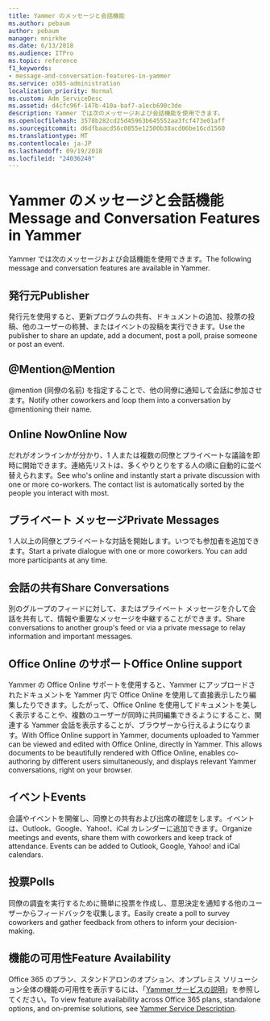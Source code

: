 ```yaml
---
title: Yammer のメッセージと会話機能
ms.author: pebaum
author: pebaum
manager: mnirkhe
ms.date: 6/13/2018
ms.audience: ITPro
ms.topic: reference
f1_keywords:
- message-and-conversation-features-in-yammer
ms.service: o365-administration
localization_priority: Normal
ms.custom: Adm_ServiceDesc
ms.assetid: d4cfc96f-147b-410a-baf7-a1ecb690c3de
description: Yammer では次のメッセージおよび会話機能を使用できます。
ms.openlocfilehash: 3578b282cd25d45963b645552aa3fcf473e01aff
ms.sourcegitcommit: d6dfbaacd56c0855e12500b38acd06be16cd1560
ms.translationtype: MT
ms.contentlocale: ja-JP
ms.lasthandoff: 09/19/2018
ms.locfileid: "24036240"
---
```

# <a name="message-and-conversation-features-in-yammer"></a><span data-ttu-id="a95f5-103">Yammer のメッセージと会話機能</span><span class="sxs-lookup"><span data-stu-id="a95f5-103">Message and Conversation Features in Yammer</span></span>

<span data-ttu-id="a95f5-104">Yammer では次のメッセージおよび会話機能を使用できます。</span><span class="sxs-lookup"><span data-stu-id="a95f5-104">The following message and conversation features are available in Yammer.</span></span>
  
## <a name="publisher"></a><span data-ttu-id="a95f5-105">発行元</span><span class="sxs-lookup"><span data-stu-id="a95f5-105">Publisher</span></span>
<span data-ttu-id="a95f5-106"><a name="bkmk_Publisher"> </a></span><span class="sxs-lookup"><span data-stu-id="a95f5-106"></span></span>

<span data-ttu-id="a95f5-107">発行元を使用すると、更新プログラムの共有、ドキュメントの追加、投票の投稿、他のユーザーの称賛、またはイベントの投稿を実行できます。</span><span class="sxs-lookup"><span data-stu-id="a95f5-107">Use the publisher to share an update, add a document, post a poll, praise someone or post an event.</span></span>
  
## <a name="mention"></a><span data-ttu-id="a95f5-108">@Mention</span><span class="sxs-lookup"><span data-stu-id="a95f5-108">@Mention</span></span>
<span data-ttu-id="a95f5-109"><a name="bkmk_AtMention"> </a></span><span class="sxs-lookup"><span data-stu-id="a95f5-109"></span></span>

<span data-ttu-id="a95f5-110">@mention (同僚の名前) を指定することで、他の同僚に通知して会話に参加させます。</span><span class="sxs-lookup"><span data-stu-id="a95f5-110">Notify other coworkers and loop them into a conversation by @mentioning their name.</span></span>
  
## <a name="online-now"></a><span data-ttu-id="a95f5-111">Online Now</span><span class="sxs-lookup"><span data-stu-id="a95f5-111">Online Now</span></span>
<span data-ttu-id="a95f5-112"><a name="bkmk_OnlineNow"> </a></span><span class="sxs-lookup"><span data-stu-id="a95f5-112"></span></span>

<span data-ttu-id="a95f5-p101">だれがオンラインかが分かり、1 人または複数の同僚とプライベートな議論を即時に開始できます。連絡先リストは、多くやりとりをする人の順に自動的に並べ替えられます。</span><span class="sxs-lookup"><span data-stu-id="a95f5-p101">See who's online and instantly start a private discussion with one or more co-workers. The contact list is automatically sorted by the people you interact with most.</span></span>
  
## <a name="private-messages"></a><span data-ttu-id="a95f5-115">プライベート メッセージ</span><span class="sxs-lookup"><span data-stu-id="a95f5-115">Private Messages</span></span>
<span data-ttu-id="a95f5-116"><a name="bkmk_PrivateMessages"> </a></span><span class="sxs-lookup"><span data-stu-id="a95f5-116"></span></span>

<span data-ttu-id="a95f5-p102">1 人以上の同僚とプライベートな対話を開始します。いつでも参加者を追加できます。</span><span class="sxs-lookup"><span data-stu-id="a95f5-p102">Start a private dialogue with one or more coworkers. You can add more participants at any time.</span></span>
  
## <a name="share-conversations"></a><span data-ttu-id="a95f5-119">会話の共有</span><span class="sxs-lookup"><span data-stu-id="a95f5-119">Share Conversations</span></span>
<span data-ttu-id="a95f5-120"><a name="bkmk_ShareConversations"> </a></span><span class="sxs-lookup"><span data-stu-id="a95f5-120"></span></span>

<span data-ttu-id="a95f5-121">別のグループのフィードに対して、またはプライベート メッセージを介して会話を共有して、情報や重要なメッセージを中継することができます。</span><span class="sxs-lookup"><span data-stu-id="a95f5-121">Share conversations to another group's feed or via a private message to relay information and important messages.</span></span>
  
## <a name="office-online-support"></a><span data-ttu-id="a95f5-122">Office Online のサポート</span><span class="sxs-lookup"><span data-stu-id="a95f5-122">Office Online support</span></span>
<span data-ttu-id="a95f5-123"><a name="bkmk_ShareConversations"> </a></span><span class="sxs-lookup"><span data-stu-id="a95f5-123"></span></span>

<span data-ttu-id="a95f5-p103">Yammer の Office Online サポートを使用すると、Yammer にアップロードされたドキュメントを Yammer 内で Office Online を使用して直接表示したり編集したりできます。したがって、Office Online を使用してドキュメントを美しく表示することや、複数のユーザーが同時に共同編集できるようにすること、関連する Yammer 会話を表示することが、ブラウザーから行えるようになります。</span><span class="sxs-lookup"><span data-stu-id="a95f5-p103">With Office Online support in Yammer, documents uploaded to Yammer can be viewed and edited with Office Online, directly in Yammer. This allows documents to be beautifully rendered with Office Online, enables co-authoring by different users simultaneously, and displays relevant Yammer conversations, right on your browser.</span></span>
  
## <a name="events"></a><span data-ttu-id="a95f5-126">イベント</span><span class="sxs-lookup"><span data-stu-id="a95f5-126">Events</span></span>
<span data-ttu-id="a95f5-127"><a name="bkmk_Events"> </a></span><span class="sxs-lookup"><span data-stu-id="a95f5-127"></span></span>

<span data-ttu-id="a95f5-p104">会議やイベントを開催し、同僚との共有および出席の確認をします。イベントは、Outlook、Google、Yahoo!、iCal カレンダーに追加できます。</span><span class="sxs-lookup"><span data-stu-id="a95f5-p104">Organize meetings and events, share them with coworkers and keep track of attendance. Events can be added to Outlook, Google, Yahoo! and iCal calendars.</span></span>
  
## <a name="polls"></a><span data-ttu-id="a95f5-131">投票</span><span class="sxs-lookup"><span data-stu-id="a95f5-131">Polls</span></span>
<span data-ttu-id="a95f5-132"><a name="bkmk_Polls"> </a></span><span class="sxs-lookup"><span data-stu-id="a95f5-132"></span></span>

<span data-ttu-id="a95f5-133">同僚の調査を実行するために簡単に投票を作成し、意思決定を通知する他のユーザーからフィードバックを収集します。</span><span class="sxs-lookup"><span data-stu-id="a95f5-133">Easily create a poll to survey coworkers and gather feedback from others to inform your decision-making.</span></span>
  
## <a name="feature-availability"></a><span data-ttu-id="a95f5-134">機能の可用性</span><span class="sxs-lookup"><span data-stu-id="a95f5-134">Feature Availability</span></span>
<span data-ttu-id="a95f5-135"><a name="bkmk_Polls"> </a></span><span class="sxs-lookup"><span data-stu-id="a95f5-135"></span></span>

<span data-ttu-id="a95f5-136">Office 365 のプラン、スタンドアロンのオプション、オンプレミス ソリューション全体の機能の可用性を表示するには、「[Yammer サービスの説明](yammer-service-description.md)」を参照してください。</span><span class="sxs-lookup"><span data-stu-id="a95f5-136">To view feature availability across Office 365 plans, standalone options, and on-premise solutions, see [Yammer Service Description](yammer-service-description.md).</span></span>
  

